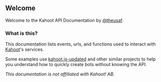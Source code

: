 ## Welcome
Welcome to the Kahoot API Documentation by [@theusaf](https://github.com/theusaf).

### What is this?
This documentation lists events, urls, and functions used to interact with [Kahoot](https://kahoot.com)'s services.

Some examples use [kahoot.js-updated](https://npmjs.com/package/kahoot.js-updated) and other similar projects to help you understand how to quickly create bots without knowing the API.

*This documentation is not affiliated with Kahoot! AB.*
